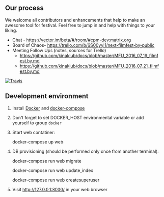 Our process
-----------

We welcome all contributors and enhancements that help to make
an awesome tool for festival. Feel free to jump in and help with
things to your liking.

* Chat - https://vector.im/beta/#/room/#cpm-dev:matrix.org
* Board of Chaos- https://trello.com/b/6S00yyl1/next-filmfest-by-public
* Meeting Follow Ups (notes, sources for Trello)
  - https://github.com/kinaklub/docs/blob/master/MFU_2016_07_19_filmfest.by.md
  - https://github.com/kinaklub/docs/blob/master/MFU_2016_07_21_filmfest.by.md

[![Travis](https://img.shields.io/travis/kinaklub/next.filmfest.by.svg?maxAge=2592000)](https://travis-ci.org/kinaklub/next.filmfest.by)

Development environment
-----------------------

1. Install [Docker](https://docs.docker.com/) and [docker-compose](https://docs.docker.com/compose/)

2. Don't forget to set DOCKER_HOST environmental variable or add yourself to group `docker`

3. Start web contatiner:

    docker-compose up web

4. DB provisioning (should be performed only once from another terminal):

    docker-compose run web migrate

    docker-compose run web update_index

    docker-compose run web createsuperuser

5. Visit http://127.0.0.1:8000/ in your web browser
